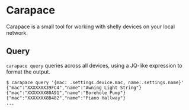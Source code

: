# Carapace

Carapace is a small tool for working with shelly devices on your local network. 

## Query

`carapace query` queries across all devices, using a JQ-like expression to format the output.

```console
$ carapace query '{mac: .settings.device.mac, name:.settings.name}'
{"mac":"XXXXXXX39FC4","name":"Awning Light String"}
{"mac":"XXXXXXX80A91","name":"Borehole Pump"}
{"mac":"XXXXXXX8B482","name":"Piano Hallway"}
...
```